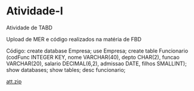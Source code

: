 # Atividade-I
Atividade de TABD

Upload de MER e código realizados na matéria de FBD

Código:
create database Empresa;
use Empresa;
create table Funcionario (codFunc INTEGER KEY, nome VARCHAR(40), depto
CHAR(2), funcao VARCHAR(20), salario DECIMAL(6,2), admissao DATE,
filhos SMALLINT);
show databases;
show tables;
desc funcionario;

[att.zip](https://github.com/Caroline-An/Atividade-I/files/7246739/att.zip)
